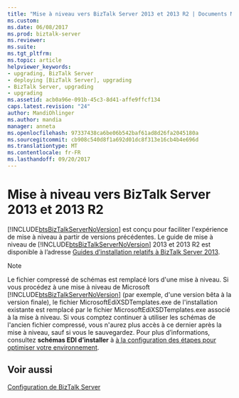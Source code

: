 ```yaml
---
title: "Mise à niveau vers BizTalk Server 2013 et 2013 R2 | Documents Microsoft"
ms.custom: 
ms.date: 06/08/2017
ms.prod: biztalk-server
ms.reviewer: 
ms.suite: 
ms.tgt_pltfrm: 
ms.topic: article
helpviewer_keywords:
- upgrading, BizTalk Server
- deploying [BizTalk Server], upgrading
- BizTalk Server, upgrading
- upgrading
ms.assetid: acb0a96e-091b-45c3-8d41-affe9ffcf134
caps.latest.revision: "24"
author: MandiOhlinger
ms.author: mandia
manager: anneta
ms.openlocfilehash: 97337438ca6be06b542baf61ad8d26fa2045180a
ms.sourcegitcommit: cb908c540d8f1a692d01dc8f313e16cb4b4e696d
ms.translationtype: MT
ms.contentlocale: fr-FR
ms.lasthandoff: 09/20/2017
---
```

# <a name="upgrade-to-biztalk-server-2013-and-2013-r2"></a>Mise à niveau vers BizTalk Server 2013 et 2013 R2
[!INCLUDE[btsBizTalkServerNoVersion](../includes/btsbiztalkservernoversion-md.md)] est conçu pour faciliter l'expérience de mise à niveau à partir de versions précédentes. Le guide de mise à niveau de [!INCLUDE[btsBizTalkServerNoVersion](../includes/btsbiztalkservernoversion-md.md)] 2013 et 2013 R2 est disponible à l’adresse [Guides d’installation relatifs à BizTalk Server 2013](http://www.microsoft.com/download/details.aspx?id=35552).  
  
> [!NOTE]
>  Le fichier compressé de schémas est remplacé lors d'une mise à niveau. Si vous procédez à une mise à niveau de Microsoft [!INCLUDE[btsBizTalkServerNoVersion](../includes/btsbiztalkservernoversion-md.md)] (par exemple, d'une version bêta à la version finale), le fichier MicrosoftEdiXSDTemplates.exe de l'installation existante est remplacé par le fichier MicrosoftEdiXSDTemplates.exe associé à la mise à niveau. Si vous comptez continuer à utiliser les schémas de l'ancien fichier compressé, vous n'aurez plus accès à ce dernier après la mise à niveau, sauf si vous le sauvegardez. Pour plus d’informations, consultez **schémas EDI d’installer** à [à la configuration des étapes pour optimiser votre environnement](post-configuration-steps-to-optimize-your-environment.md).
  
## <a name="see-also"></a>Voir aussi  
[Configuration de BizTalk Server](../install-and-config-guides/configure-biztalk-server.md)
